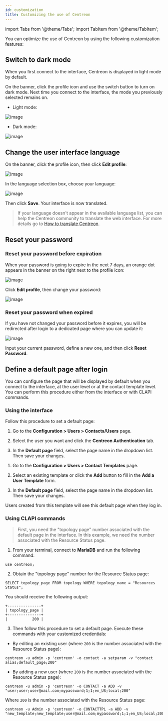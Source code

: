```yaml
---
id: customization
title: Customizing the use of Centreon
---
```

import Tabs from '@theme/Tabs';
import TabItem from '@theme/TabItem';

You can optimize the use of Centreon by using the following customization features:

## Switch to dark mode

When you first connect to the interface, Centreon is displayed in light mode by default.

On the banner, click the profile icon and use the switch button to turn on dark mode.
Next time you connect to the interface, the mode you previously selected remains on.

- Light mode:

![image](../../assets/getting-started/menu_light_mode.png)

- Dark mode:

![image](../../assets/getting-started/menu_dark_mode.png)

## Change the user interface language

On the banner, click the profile icon, then click **Edit profile**:

![image](../../assets/getting-started/menu_edit_profile.png)

In the language selection box, choose your language:

![image](../../assets/getting-started/change_language.png)

Then click **Save**. Your interface is now translated.

> If your language doesn't appear in the available language list, you can help the Centreon community to translate
> the web interface. For more details go to  [How to translate Centreon](../../developer/developer-translate-centreon.md).

## Reset your password

### Reset your password before expiration

When your password is going to expire in the next 7 days, an orange dot appears in the banner on the right
next to the profile icon:

![image](../../assets/administration/password_will_expire.png)

Click **Edit profile**, then change your password:

![image](../../assets/administration/password_expiration.png)

### Reset your password when expired

If you have not changed your password before it expires, you will be redirected after login
to a dedicated page where you can update it:

![image](../../assets/administration/password_expired.png)

Input your current password, define a new one, and then click **Reset Password**.

## Define a default page after login

You can configure the page that will be displayed by default when you connect to the interface, at the user level or at the contact template level. You can perform this procedure either from the interface or with CLAPI commands.

### Using the interface

Follow this procedure to set a default page:

<Tabs groupId="sync">
<TabItem value="For a user" label="For a user">

  1. Go to the **Configuration > Users > Contacts/Users** page.

  2. Select the user you want and click the **Centreon Authentication** tab.
    
  3. In the **Default page** field, select the page name in the dropdown list. Then save your changes.

</TabItem>
<TabItem value="For a contact template" label="For a contact template">

  1. Go to the **Configuration > Users > Contact Templates** page.

  2. Select an existing template or click the **Add** button to fill in the **Add a User Template** form.
      
  3. In the **Default page** field, select the page name in the dropdown list. Then save your changes.
  
  Users created from this template will see this default page when they log in.
  
</TabItem>
</Tabs>

### Using CLAPI commands

> First, you need the "topology page" number associated with the default page in the interface. In this example, we need the number associated with the Resource Status page.

1. From your terminal, connect to **MariaDB** and run the following command:
  
  ```shell
  use centreon;
  ```
  
2. Obtain the "topology page" number for the Resource Status page:
  
  ```shell
  SELECT topology_page FROM topology WHERE topology_name = "Resources Status";
  ```
  
  You should receive the following output:
  
  ```shell
  +---------------+
  | topology_page |
  +---------------+
  |           200 |
  ```
  
3. Then follow this procedure to set a default page. Execute these commands with your customized credentials:

<Tabs groupId="sync">
<TabItem value="For a user" label="For a user">

- By editing an existing user (where `200` is the number associated with the Resource Status page):
  
```shell
centreon -u admin -p 'centreon' -o contact -a setparam -v "contact alias;default_page;200"
```

- By adding a new user (where `200` is the number associated with the Resource Status page):

```shell
centreon -u admin -p 'centreon' -o CONTACT -a ADD -v "user;user;user@mail.com;mypassword;1;1;en_US;local;200"
```

</TabItem>
<TabItem value="For a contact template" label="For a contact template">

Where `200` is the number associated with the Resource Status page:

```shell
centreon -u Admin -p 'centreon' -o CONTACTTPL -a ADD -v "new_template;new_template;user@mail.com;mypassword;1;1;en_US;local;200"
```

</TabItem>
</Tabs>
